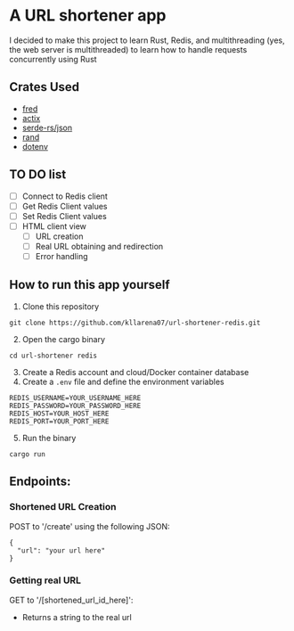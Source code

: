 # A URL shortener app

I decided to make this project to learn Rust, Redis, and multithreading (yes, the web server is multithreaded) to learn how to handle requests concurrently using Rust

## Crates Used

- [fred](https://github.com/aembke/fred.rs)
- [actix](https://actix.rs/)
- [serde-rs/json](https://github.com/serde-rs/json)
- [rand](https://github.com/rust-random/rand)
- [dotenv](https://github.com/dotenv-rs/dotenv)

## TO DO list
- [ ] Connect to Redis client
- [ ] Get Redis Client values
- [ ] Set Redis Client values
- [ ] HTML client view
  - [ ] URL creation
  - [ ] Real URL obtaining and redirection
  - [ ] Error handling

## How to run this app yourself
1. Clone this repository
```
git clone https://github.com/kllarena07/url-shortener-redis.git
```
2. Open the cargo binary
```
cd url-shortener redis
```
3. Create a Redis account and cloud/Docker container database
4. Create a `.env` file and define the environment variables
```
REDIS_USERNAME=YOUR_USERNAME_HERE
REDIS_PASSWORD=YOUR_PASSWORD_HERE
REDIS_HOST=YOUR_HOST_HERE
REDIS_PORT=YOUR_PORT_HERE
```
5. Run the binary
```
cargo run
```

## Endpoints:
### Shortened URL Creation

POST to '/create' using the following JSON:
```
{
  "url": "your url here"
}
```

### Getting real URL
GET to '/[shortened_url_id_here]':
- Returns a string to the real url
